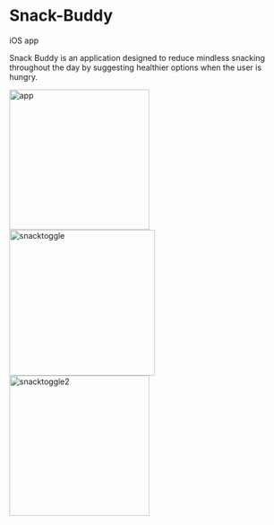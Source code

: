 # Snack-Buddy
iOS app

Snack Buddy is an application designed to reduce mindless snacking throughout the day by suggesting healthier options when the user is hungry.



<img width="250" alt="app" src="https://user-images.githubusercontent.com/28127245/36950896-5b30cd44-1fc2-11e8-806c-ee3c06be7ba3.png"> <img width="260" alt="snacktoggle" src="https://user-images.githubusercontent.com/28127245/36950898-5cd6196a-1fc2-11e8-98b8-e7169833cc09.png"> <img width="250" alt="snacktoggle2" src="https://user-images.githubusercontent.com/28127245/36950900-5e447b0c-1fc2-11e8-8908-8e96d2b1c2ce.png">

